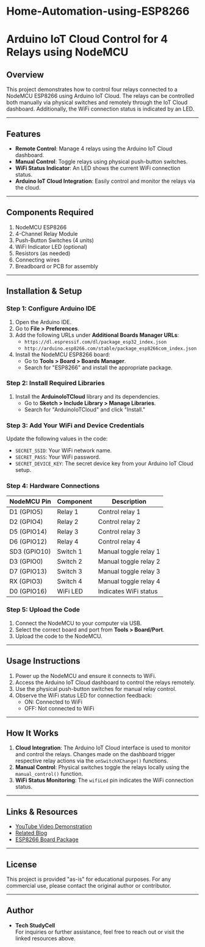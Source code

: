 # Home-Automation-using-ESP8266
# Arduino IoT Cloud Control for 4 Relays using NodeMCU

## Overview
This project demonstrates how to control four relays connected to a NodeMCU ESP8266 using Arduino IoT Cloud. The relays can be controlled both manually via physical switches and remotely through the IoT Cloud dashboard. Additionally, the WiFi connection status is indicated by an LED.

---

## Features
- **Remote Control**: Manage 4 relays using the Arduino IoT Cloud dashboard.
- **Manual Control**: Toggle relays using physical push-button switches.
- **WiFi Status Indicator**: An LED shows the current WiFi connection status.
- **Arduino IoT Cloud Integration**: Easily control and monitor the relays via the cloud.

---

## Components Required
1. NodeMCU ESP8266
2. 4-Channel Relay Module
3. Push-Button Switches (4 units)
4. WiFi Indicator LED (optional)
5. Resistors (as needed)
6. Connecting wires
7. Breadboard or PCB for assembly

---

## Installation & Setup

### Step 1: Configure Arduino IDE
1. Open the Arduino IDE.
2. Go to **File > Preferences**.
3. Add the following URLs under **Additional Boards Manager URLs**:
   - `https://dl.espressif.com/dl/package_esp32_index.json`
   - `http://arduino.esp8266.com/stable/package_esp8266com_index.json`
4. Install the NodeMCU ESP8266 board:
   - Go to **Tools > Board > Boards Manager**.
   - Search for "ESP8266" and install the appropriate package.

### Step 2: Install Required Libraries
1. Install the **ArduinoIoTCloud** library and its dependencies.
   - Go to **Sketch > Include Library > Manage Libraries**.
   - Search for "ArduinoIoTCloud" and click "Install."

### Step 3: Add Your WiFi and Device Credentials
Update the following values in the code:
- `SECRET_SSID`: Your WiFi network name.
- `SECRET_PASS`: Your WiFi password.
- `SECRET_DEVICE_KEY`: The secret device key from your Arduino IoT Cloud setup.

### Step 4: Hardware Connections
| NodeMCU Pin | Component        | Description            |
|-------------|------------------|------------------------|
| D1 (GPIO5)  | Relay 1          | Control relay 1        |
| D2 (GPIO4)  | Relay 2          | Control relay 2        |
| D5 (GPIO14) | Relay 3          | Control relay 3        |
| D6 (GPIO12) | Relay 4          | Control relay 4        |
| SD3 (GPIO10)| Switch 1         | Manual toggle relay 1  |
| D3 (GPIO0)  | Switch 2         | Manual toggle relay 2  |
| D7 (GPIO13) | Switch 3         | Manual toggle relay 3  |
| RX (GPIO3)  | Switch 4         | Manual toggle relay 4  |
| D0 (GPIO16) | WiFi LED         | Indicates WiFi status  |

### Step 5: Upload the Code
1. Connect the NodeMCU to your computer via USB.
2. Select the correct board and port from **Tools > Board/Port**.
3. Upload the code to the NodeMCU.

---

## Usage Instructions
1. Power up the NodeMCU and ensure it connects to WiFi.
2. Access the Arduino IoT Cloud dashboard to control the relays remotely.
3. Use the physical push-button switches for manual relay control.
4. Observe the WiFi status LED for connection feedback:
   - ON: Connected to WiFi
   - OFF: Not connected to WiFi

---

## How It Works
1. **Cloud Integration**: The Arduino IoT Cloud interface is used to monitor and control the relays. Changes made on the dashboard trigger respective relay actions via the `onSwitchXChange()` functions.
2. **Manual Control**: Physical switches toggle the relays locally using the `manual_control()` function.
3. **WiFi Status Monitoring**: The `wifiLed` pin indicates the WiFi connection status.

---

## Links & Resources
- [YouTube Video Demonstration](https://youtu.be/UtReFcOLJx8)
- [Related Blog](https://iotcircuithub.com/esp8266-projects/)
- [ESP8266 Board Package](https://github.com/esp8266/Arduino)

---

## License
This project is provided "as-is" for educational purposes. For any commercial use, please contact the original author or contributor.

---

## Author
- **Tech StudyCell**  
For inquiries or further assistance, feel free to reach out or visit the linked resources above.


